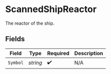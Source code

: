 # ScannedShipReactor

The reactor of the ship.


## Fields

| Field              | Type               | Required           | Description        |
| ------------------ | ------------------ | ------------------ | ------------------ |
| `Symbol`           | *string*           | :heavy_check_mark: | N/A                |